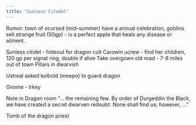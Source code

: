```yaml
---
title: "Sunless Citadel"
---
```


Rumor: town of ocursed (mid-summer) have a annual celebration, goblins sell strange fruit (50gp) - is a perfect apple that heals any disease or ailment.

Sunless citidel - hideout for dragon cult
Carowin ucrew - find her children, 120 gp per signat ring, double if alive
Take overgown old road - 7-8 miles out of town
Pillars in dwarvish

Ustreal asked kolbold (meepo) to guard dragon

Gnome - Irkey

Note in Dragon room
“… the remaining few. By order of Durgeddin the Black, we have created a secret dwarven redoubt. None shall find us; however, …”

Tomb of the dragon priest
